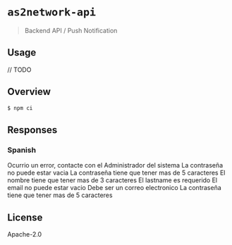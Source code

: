# `as2network-api`

> Backend API / Push Notification

## Usage

// TODO

## Overview

```bash
$ npm ci
```

## Responses

### Spanish

Ocurrio un error, contacte con el Administrador del sistema
La contraseña no puede estar vacia
La contraseña tiene que tener mas de 5 caracteres
El nombre tiene que tener mas de 3 caracteres
El lastname es requerido
El email no puede estar vacio
Debe ser un correo electronico
La contraseña tiene que tener mas de 5 caracteres

## License

Apache-2.0
